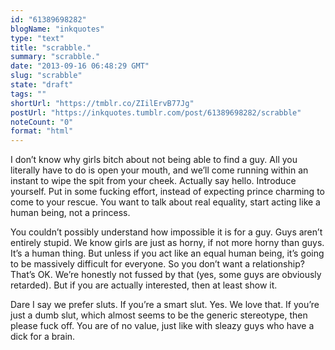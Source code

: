 ```yaml
---
id: "61389698282"
blogName: "inkquotes"
type: "text"
title: "scrabble."
summary: "scrabble."
date: "2013-09-16 06:48:29 GMT"
slug: "scrabble"
state: "draft"
tags: ""
shortUrl: "https://tmblr.co/ZIilErvB77Jg"
postUrl: "https://inkquotes.tumblr.com/post/61389698282/scrabble"
noteCount: "0"
format: "html"
---
```


I don’t know why girls bitch about not being able to find a guy. All you literally have to do is open your mouth, and we’ll come running within an instant to wipe the spit from your cheek. Actually say hello. Introduce yourself. Put in some fucking effort, instead of expecting prince charming to come to your rescue. You want to talk about real equality, start acting like a human being, not a princess.

You couldn’t possibly understand how impossible it is for a guy. Guys aren’t entirely stupid. We know girls are just as horny, if not more horny than guys. It’s a human thing. But unless if you act like an equal human being, it’s going to be massively difficult for everyone. So you don’t want a relationship? That’s OK. We’re honestly not fussed by that (yes, some guys are obviously retarded). But if you are actually interested, then at least show it. 

Dare I say we prefer sluts. If you’re a smart slut. Yes. We love that. If you’re just a dumb slut, which almost seems to be the generic stereotype, then please fuck off. You are of no value, just like with sleazy guys who have a dick for a brain.